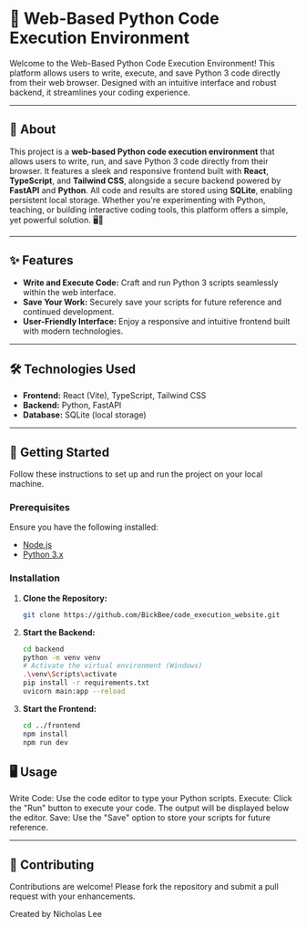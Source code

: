 # 🐍 Web-Based Python Code Execution Environment

Welcome to the Web-Based Python Code Execution Environment! This platform allows users to write, execute, and save Python 3 code directly from their web browser. Designed with an intuitive interface and robust backend, it streamlines your coding experience.

---

## 📘 About

This project is a **web-based Python code execution environment** that allows users to write, run, and save Python 3 code directly from their browser. It features a sleek and responsive frontend built with **React**, **TypeScript**, and **Tailwind CSS**, alongside a secure backend powered by **FastAPI** and **Python**. All code and results are stored using **SQLite**, enabling persistent local storage. Whether you're experimenting with Python, teaching, or building interactive coding tools, this platform offers a simple, yet powerful solution. 🖥️🐍

---

## ✨ Features

- **Write and Execute Code:** Craft and run Python 3 scripts seamlessly within the web interface.
- **Save Your Work:** Securely save your scripts for future reference and continued development.
- **User-Friendly Interface:** Enjoy a responsive and intuitive frontend built with modern technologies.

---

## 🛠️ Technologies Used

- **Frontend:** React (Vite), TypeScript, Tailwind CSS
- **Backend:** Python, FastAPI
- **Database:** SQLite (local storage)

---

## 🚀 Getting Started

Follow these instructions to set up and run the project on your local machine.

### Prerequisites

Ensure you have the following installed:

- [Node.js](https://nodejs.org/)
- [Python 3.x](https://www.python.org/downloads/)

### Installation

1. **Clone the Repository:**
   ```bash
   git clone https://github.com/BickBee/code_execution_website.git

2. **Start the Backend:**
   ```bash
   cd backend
   python -m venv venv
   # Activate the virtual environment (Windows)
   .\venv\Scripts\activate
   pip install -r requirements.txt
   uvicorn main:app --reload

3. **Start the Frontend:**
   ```bash
   cd ../frontend
   npm install
   npm run dev

## 🖥️ Usage

Write Code: Use the code editor to type your Python scripts.
Execute: Click the "Run" button to execute your code. The output will be displayed below the editor.
Save: Use the "Save" option to store your scripts for future reference.

---

## 🤝 Contributing

Contributions are welcome! Please fork the repository and submit a pull request with your enhancements.

Created by Nicholas Lee
